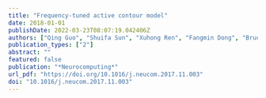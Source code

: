 ```yaml
---
title: "Frequency-tuned active contour model"
date: 2018-01-01
publishDate: 2022-03-23T08:07:19.042406Z
authors: ["Qing Guo", "Shuifa Sun", "Xuhong Ren", "Fangmin Dong", "Bruce Zhi Gao", "Wei Feng"]
publication_types: ["2"]
abstract: ""
featured: false
publication: "*Neurocomputing*"
url_pdf: "https://doi.org/10.1016/j.neucom.2017.11.003"
doi: "10.1016/j.neucom.2017.11.003"
---
```


